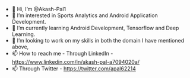 - 👋 Hi, I’m @Akash-Pal1
- 👀 I’m interested in Sports Analytics and Android Application Development.
- 🌱 I’m currently learning Android Development, Tensorflow and Deep Learning.
- 💞️ I’m looking to work on my skills in both the domain I have mentioned above,
- 📫 How to reach me - Through LinkedIn - https://www.linkedin.com/in/akash-pal-a7094020a/
- 📫 Through Twitter - https://twitter.com/apal62214

<!---
Akash-Pal1/Akash-Pal1 is a ✨ special ✨ repository because its `README.md` (this file) appears on your GitHub profile.
You can click the Preview link to take a look at your changes.
--->

